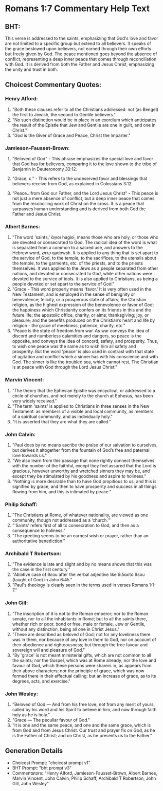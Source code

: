 # Romans 1:7 Commentary Help Text

## BHT:
This verse is addressed to the saints, emphasizing that God's love and favor are not limited to a specific group but extend to all believers. It speaks of the grace bestowed upon believers, not earned through their own efforts but freely given by God. The peace mentioned goes beyond the absence of conflict, representing a deep inner peace that comes through reconciliation with God. It is derived from both the Father and Jesus Christ, emphasizing the unity and trust in both.

## Choicest Commentary Quotes:
### Henry Alford:
1. "Both these clauses refer to all the Christians addressed: not (as Bengel) the first to Jewish, the second to Gentile believers."
2. "No such distinction would be in place in an exordium which anticipates the result of the Epistle that Jew and Gentile are one in guilt, and one in Christ."
3. "God is the Giver of Grace and Peace, Christ the Imparter."

### Jamieson-Fausset-Brown:
1. "Beloved of God" - This phrase emphasizes the special love and favor that God has for believers, comparing it to the love shown to the tribe of Benjamin in Deuteronomy 33:12. 

2. "Grace, c." - This refers to the undeserved favor and blessings that believers receive from God, as explained in Colossians 3:12. 

3. "Peace...from God our Father, and the Lord Jesus Christ" - This peace is not just a mere absence of conflict, but a deep inner peace that comes from the reconciling work of Christ on the cross. It is a peace that surpasses human understanding and is derived from both God the Father and Jesus Christ.

### Albert Barnes:
1. "The word 'saints,' ἅγιοι hagioi, means those who are holy, or those who are devoted or consecrated to God. The radical idea of the word is what is separated from a common to a sacred use, and answers to the Hebrew word, קדושׁ qadowsh. It is applied to any thing that is set apart to the service of God, to the temple, to the sacrifices, to the utensils about the temple, to the garments, etc. of the priests, and to the priests themselves. It was applied to the Jews as a people separated from other nations, and devoted or consecrated to God, while other nations were devoted to the service of idols. It is also applied to Christians, as being a people devoted or set apart to the service of God."
2. "Grace - This word properly means 'favor.' It is very often used in the New Testament, and is employed in the sense of benignity or benevolence; felicity, or a prosperous state of affairs; the Christian religion, as the highest expression of the benevolence or favor of God; the happiness which Christianity confers on its friends in this and the future life; the apostolic office; charity, or alms; thanksgiving; joy, or pleasure; and the benefits produced on the Christian’s heart and life by religion - the grace of meekness, patience, charity, etc."
3. "Peace is the state of freedom from war. As war conveys the idea of discord and numberless calamities and dangers, so peace is the opposite, and conveys the idea of concord, safety, and prosperity. Thus, to wish one peace was the same as to wish him all safety and prosperity. But the word 'peace' is also used in contrast with that state of agitation and conflict which a sinner has with his conscience and with God. The sinner is like the troubled sea, which cannot rest. The Christian is at peace with God through the Lord Jesus Christ."

### Marvin Vincent:
1. "The theory that the Ephesian Epistle was encyclical, or addressed to a circle of churches, and not merely to the church at Ephesus, has been very widely received."
2. "The term 'saints' is applied to Christians in three senses in the New Testament: as members of a visible and local community, as members of a spiritual community, and as individually holy."
3. "It is asserted that they are what they are called."

### John Calvin:
1. "Paul does by no means ascribe the praise of our salvation to ourselves, but derives it altogether from the fountain of God’s free and paternal love towards us."
2. "We also learn from this passage that none rightly connect themselves with the number of the faithful, except they feel assured that the Lord is gracious, however unworthy and wretched sinners they may be, and except they be stimulated by his goodness and aspire to holiness."
3. "Nothing is more desirable than to have God propitious to us, and this is signified by grace; and then to have prosperity and success in all things flowing from him, and this is intimated by peace."

### Philip Schaff:
1. "The Christians at Rome, of whatever nationality, are viewed as one community, though not addressed as a ‘church.’"
2. "'Saints' refers first of all to consecration to God, and then as a consequence to holiness."
3. "The greeting seems to be an earnest wish or prayer, rather than an authoritative benediction."

### Archibald T Robertson:
1. "The evidence is late and slight and by no means shows that this was the case in the first century."
2. "Ablative case of θεου after the verbal adjective like διδακτο θεου (taught of God) in John 6:45."
3. "Paul's theology is clearly seen in the terms used in verses Romans 1:1-7."

### John Gill:
1. "The inscription of it is not to the Roman emperor; nor to the Roman senate, nor to all the inhabitants in Rome; but to all the saints there, whether rich or poor, bond or free, male or female, Jew or Gentile, without any distinction, being all one in Christ Jesus."
2. "These are described as beloved of God; not for any loveliness there was in them, nor because of any love in them to God, nor on account of their obedience and righteousness; but through the free favour and sovereign will and pleasure of God."
3. "By 'grace' is not meant ministerial gifts, which are not common to all the saints; nor the Gospel, which was at Rome already; nor the love and favour of God, which these persons were sharers in, as appears from their above characters; nor the principle of grace, which was now formed there in their effectual calling; but an increase of grace, as to its degrees, acts, and exercise."

### John Wesley:
1. "Beloved of God — And from his free love, not from any merit of yours, called by his word and his Spirit to believe in him, and now through faith holy as he is holy."
2. "Grace — The peculiar favour of God."
3. "It is one and the same peace, and one and the same grace, which is from God and from Jesus Christ. Our trust and prayer fix on God, as he is the Father of Christ; and on Christ, as he presents us to the Father."


## Generation Details
- Choicest Prompt: "choicest prompt v1"
- BHT Prompt: "bht prompt v3"
- Commentators: "Henry Alford, Jamieson-Fausset-Brown, Albert Barnes, Marvin Vincent, John Calvin, Philip Schaff, Archibald T Robertson, John Gill, John Wesley"
